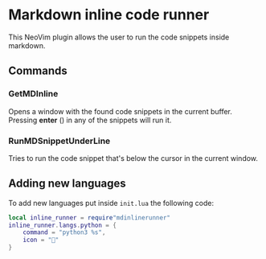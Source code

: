 # Markdown inline code runner
This NeoVim plugin allows the user to run the code snippets inside markdown.

## Commands
### GetMDInline
Opens a window with the found code snippets in the current buffer. Pressing **enter** (<cr>) in any of the snippets will run it.

### RunMDSnippetUnderLine
Tries to run the code snippet that's below the cursor in the current window.


## Adding new languages
To add new languages put inside ```init.lua``` the following code:

```lua
local inline_runner = require"mdinlinerunner"
inline_runner.langs.python = {
    command = "python3 %s",
    icon = ""
}
```



